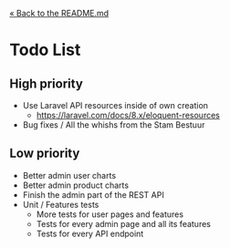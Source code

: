 [&laquo; Back to the README.md](../README.md)

# Todo List

## High priority
- Use Laravel API resources inside of own creation
    - https://laravel.com/docs/8.x/eloquent-resources
- Bug fixes / All the whishs from the Stam Bestuur

## Low priority
- Better admin user charts
- Better admin product charts
- Finish the admin part of the REST API
- Unit / Features tests
    - More tests for user pages and features
    - Tests for every admin page and all its features
    - Tests for every API endpoint
